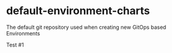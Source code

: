 # default-environment-charts
The default git repository used when creating new GitOps based Environments

Test #1
